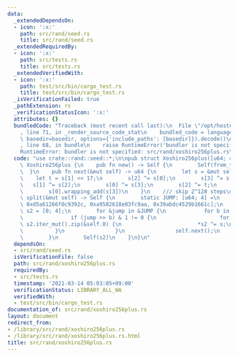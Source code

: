 ```yaml
---
data:
  _extendedDependsOn:
  - icon: ':x:'
    path: src/rand/seed.rs
    title: src/rand/seed.rs
  _extendedRequiredBy:
  - icon: ':x:'
    path: src/tests.rs
    title: src/tests.rs
  _extendedVerifiedWith:
  - icon: ':x:'
    path: test/src/bin/cargo_test.rs
    title: test/src/bin/cargo_test.rs
  _isVerificationFailed: true
  _pathExtension: rs
  _verificationStatusIcon: ':x:'
  attributes: {}
  bundledCode: "Traceback (most recent call last):\n  File \"/opt/hostedtoolcache/Python/3.9.2/x64/lib/python3.9/site-packages/onlinejudge_verify/documentation/build.py\"\
    , line 71, in _render_source_code_stat\n    bundled_code = language.bundle(stat.path,\
    \ basedir=basedir, options={'include_paths': [basedir]}).decode()\n  File \"/opt/hostedtoolcache/Python/3.9.2/x64/lib/python3.9/site-packages/onlinejudge_verify/languages/user_defined.py\"\
    , line 68, in bundle\n    raise RuntimeError('bundler is not specified: {}'.format(path.as_posix()))\n\
    RuntimeError: bundler is not specified: src/rand/xoshiro256plus.rs\n"
  code: "use crate::rand::seed::*;\n\npub struct Xoshiro256plus([u64; 4]);\n\nimpl\
    \ Xoshiro256plus {\n    pub fn new() -> Self {\n        Self(from_time())\n  \
    \  }\n    pub fn next(&mut self) -> u64 {\n        let s = &mut self.0;\n    \
    \    let t = s[1] << 17;\n        s[2] ^= s[0];\n        s[3] ^= s[1];\n     \
    \   s[1] ^= s[2];\n        s[0] ^= s[3];\n        s[2] ^= t;\n        s[3] = s[3].rotate_left(45);\n\
    \        s[0].wrapping_add(s[3])\n    }\n    /// skip 2^128 steps\n    pub fn\
    \ split(&mut self) -> Self {\n        static JUMP: [u64; 4] =\n            [0x180ec6d33cfd0aba,\
    \ 0xd5a61266f0c9392c, 0xa9582618e03fc9aa, 0x39abdc4529b1661c];\n        let mut\
    \ s2 = [0; 4];\n        for &jump in &JUMP {\n            for b in 0..64 {\n \
    \               if (jump >> b) & 1 != 0 {\n                    for (s2, s) in\
    \ s2.iter_mut().zip(&self.0) {\n                        *s2 ^= s;\n          \
    \          }\n                }\n                self.next();\n            }\n\
    \        }\n        Self(s2)\n    }\n}\n"
  dependsOn:
  - src/rand/seed.rs
  isVerificationFile: false
  path: src/rand/xoshiro256plus.rs
  requiredBy:
  - src/tests.rs
  timestamp: '2021-03-14 05:03:05+09:00'
  verificationStatus: LIBRARY_ALL_WA
  verifiedWith:
  - test/src/bin/cargo_test.rs
documentation_of: src/rand/xoshiro256plus.rs
layout: document
redirect_from:
- /library/src/rand/xoshiro256plus.rs
- /library/src/rand/xoshiro256plus.rs.html
title: src/rand/xoshiro256plus.rs
---
```

